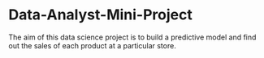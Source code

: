 # Data-Analyst-Mini-Project
The aim of this data science project is to build a predictive model and find out the sales of each product at a particular store.
